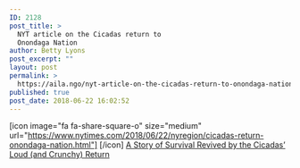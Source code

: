 ```yaml
---
ID: 2128
post_title: >
  NYT article on the Cicadas return to
  Onondaga Nation
author: Betty Lyons
post_excerpt: ""
layout: post
permalink: >
  https://aila.ngo/nyt-article-on-the-cicadas-return-to-onondaga-nation/
published: true
post_date: 2018-06-22 16:02:52
---
```

[icon image="fa fa-share-square-o" size="medium" url="https://www.nytimes.com/2018/06/22/nyregion/cicadas-return-onondaga-nation.html"] [/icon] <a href="https://www.nytimes.com/2018/06/22/nyregion/cicadas-return-onondaga-nation.html">A Story of Survival Revived by the Cicadas’ Loud (and Crunchy) Return</a>

&nbsp;